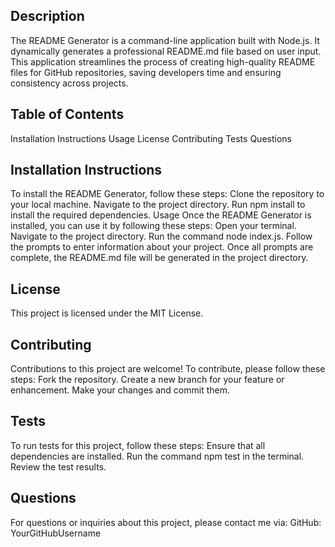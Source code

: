 

## Description
The README Generator is a command-line application built with Node.js. It dynamically generates a professional README.md file based on user input. This application streamlines the process of creating high-quality README files for GitHub repositories, saving developers time and ensuring consistency across projects.

## Table of Contents
Installation Instructions
Usage
License
Contributing
Tests
Questions

## Installation Instructions
To install the README Generator, follow these steps:
Clone the repository to your local machine.
Navigate to the project directory.
Run npm install to install the required dependencies.
Usage
Once the README Generator is installed, you can use it by following these steps:
Open your terminal.
Navigate to the project directory.
Run the command node index.js.
Follow the prompts to enter information about your project.
Once all prompts are complete, the README.md file will be generated in the project directory.

## License
This project is licensed under the MIT License.

## Contributing
Contributions to this project are welcome! To contribute, please follow these steps:
Fork the repository.
Create a new branch for your feature or enhancement.
Make your changes and commit them.

## Tests
To run tests for this project, follow these steps:
Ensure that all dependencies are installed.
Run the command npm test in the terminal.
Review the test results.

## Questions
For questions or inquiries about this project, please contact me via:
GitHub: YourGitHubUsername
